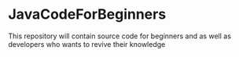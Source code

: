 JavaCodeForBeginners
====================

This repository will contain source code for beginners and as well as developers who wants to revive their knowledge